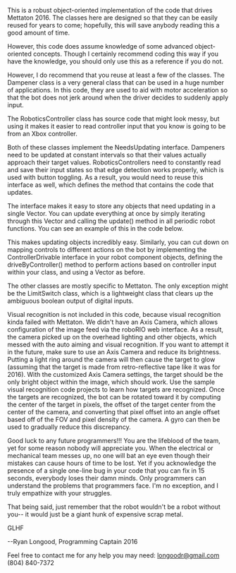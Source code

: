 This is a robust object-oriented implementation of the code
that drives Mettaton 2016. The classes here are designed so
that they can be easily reused for years to come; hopefully,
this will save anybody reading this a good amount of time.

However, this code does assume knowledge of some advanced
object-oriented concepts. Though I certainly recommend coding
this way if you have the knowledge, you should only use this
as a reference if you do not.

However, I do recommend that you reuse at least a few of the
classes. The Dampener class is a very general class that can
be used in a huge number of applications. In this code,
they are used to aid with motor acceleration so that the bot
does not jerk around when the driver decides to suddenly apply
input.

The RoboticsController class has source code that might look 
messy, but using it makes it easier to read controller input
that you know is going to be from an Xbox controller.

Both of these classes implement the NeedsUpdating interface.
Dampeners need to be updated at constant intervals so that their
values actually approach their target values. RoboticsControllers
need to constantly read and save their input states so that
edge detection works properly, which is used with button toggling.
As a result, you would need to reuse this interface as well, 
which defines the method that contains the code that updates.

The interface makes it easy to store any objects that need
updating in a single Vector. You can update everything at once
by simply iterating through this Vector and calling the
update() method in all periodic robot functions. You
can see an example of this in the code below.

This makes updating objects incredibly easy. Similarly, you can
cut down on mapping controls to different actions on the bot
by implementing the ControllerDrivable interface in your robot
component objects, defining the driveByController() method to
perform actions based on controller input within your class, 
and using a Vector as before.

The other classes are mostly specific to Mettaton. The only 
exception might be the LimitSwitch class, which is a lightweight
class that clears up the ambiguous boolean output of digital
inputs.

Visual recognition is not included in this code, because visual
recognition kinda failed with Mettaton. We didn't have an Axis
Camera, which allows configuration of the image feed via the
roboRIO web interface. As a result, the camera picked up on
the overhead lighting and other objects, which messed with the
auto aiming and visual recognition. If you want to attempt it
in the future, make sure to use an Axis Camera and reduce its
brightness. Putting a light ring around the camera will then
cause the target to glow (assuming that the target is made 
from retro-reflective tape like it was for 2016). With the
customized Axis Camera settings, the target should be the
only bright object within the image, which should work. Use
the sample visual recognition code projects to learn how
targets are recognized. Once the targets are recognized,
the bot can be rotated toward it by computing the center
of the target in pixels, the offset of the target center
from the center of the camera, and converting that pixel
offset into an angle offset based off of the FOV and pixel
density of the camera. A gyro can then be used to gradually
reduce this discrepancy.

 
Good luck to any future programmers!!! You are the lifeblood
of the team, yet for some reason nobody will appreciate
you. When the electrical or mechanical team messes up, no
one will bat an eye even though their mistakes can cause
hours of time to be lost. Yet if you acknowledge the
presence of a single one-line bug in your code that you can
fix in 15 seconds, everybody loses their damn minds. Only
programmers can understand the problems that programmers face.
I'm no exception, and I truly empathize with your struggles. 

That being said, just remember that the robot wouldn't be a robot
without you-- it would just be a giant hunk of expensive scrap metal.

GLHF
 
 
 
--Ryan Longood, Programming Captain 2016
 
Feel free to contact me for any help you may need:
longoodr@gmail.com
(804) 840-7372
